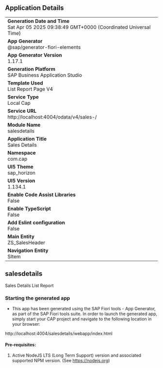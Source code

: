 ## Application Details
|               |
| ------------- |
|**Generation Date and Time**<br>Sat Apr 05 2025 09:38:49 GMT+0000 (Coordinated Universal Time)|
|**App Generator**<br>@sap/generator-fiori-elements|
|**App Generator Version**<br>1.17.1|
|**Generation Platform**<br>SAP Business Application Studio|
|**Template Used**<br>List Report Page V4|
|**Service Type**<br>Local Cap|
|**Service URL**<br>http://localhost:4004/odata/v4/sales-/|
|**Module Name**<br>salesdetails|
|**Application Title**<br>Sales Details|
|**Namespace**<br>com.cap|
|**UI5 Theme**<br>sap_horizon|
|**UI5 Version**<br>1.134.1|
|**Enable Code Assist Libraries**<br>False|
|**Enable TypeScript**<br>False|
|**Add Eslint configuration**<br>False|
|**Main Entity**<br>ZS_SalesHeader|
|**Navigation Entity**<br>SItem|

## salesdetails

Sales Details List Report

### Starting the generated app

-   This app has been generated using the SAP Fiori tools - App Generator, as part of the SAP Fiori tools suite.  In order to launch the generated app, simply start your CAP project and navigate to the following location in your browser:

http://localhost:4004/salesdetails/webapp/index.html

#### Pre-requisites:

1. Active NodeJS LTS (Long Term Support) version and associated supported NPM version.  (See https://nodejs.org)


